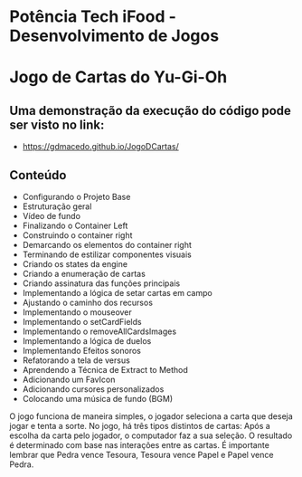 # Potência Tech iFood - Desenvolvimento de Jogos
# Jogo de Cartas do Yu-Gi-Oh

## Uma demonstração da execução do código pode ser visto no link:
- https://gdmacedo.github.io/JogoDCartas/

## Conteúdo
- Configurando o Projeto Base
- Estruturação geral
- Vídeo de fundo
- Finalizando o Container Left
- Construindo o container right
- Demarcando os elementos do container right
- Terminando de estilizar componentes visuais
- Criando os states da engine
- Criando a enumeração de cartas
- Criando assinatura das funções principais
- Implementando a lógica de setar cartas em campo
- Ajustando o caminho dos recursos
- Implementando o mouseover
- Implementando o setCardFields
- Implementando o removeAllCardsImages
- Implementando a lógica de duelos
- Implementando Efeitos sonoros
- Refatorando a tela de versus
- Aprendendo a Técnica de Extract to Method
- Adicionando um FavIcon
- Adicionando cursores personalizados
- Colocando uma música de fundo (BGM)


O jogo funciona de maneira simples, o jogador seleciona a carta que deseja jogar e tenta a sorte. No jogo, há três tipos distintos de cartas:
Após a escolha da carta pelo jogador, o computador faz a sua seleção. 
O resultado é determinado com base nas interações entre as cartas. 
É importante lembrar que Pedra vence Tesoura, Tesoura vence Papel e Papel vence Pedra.
